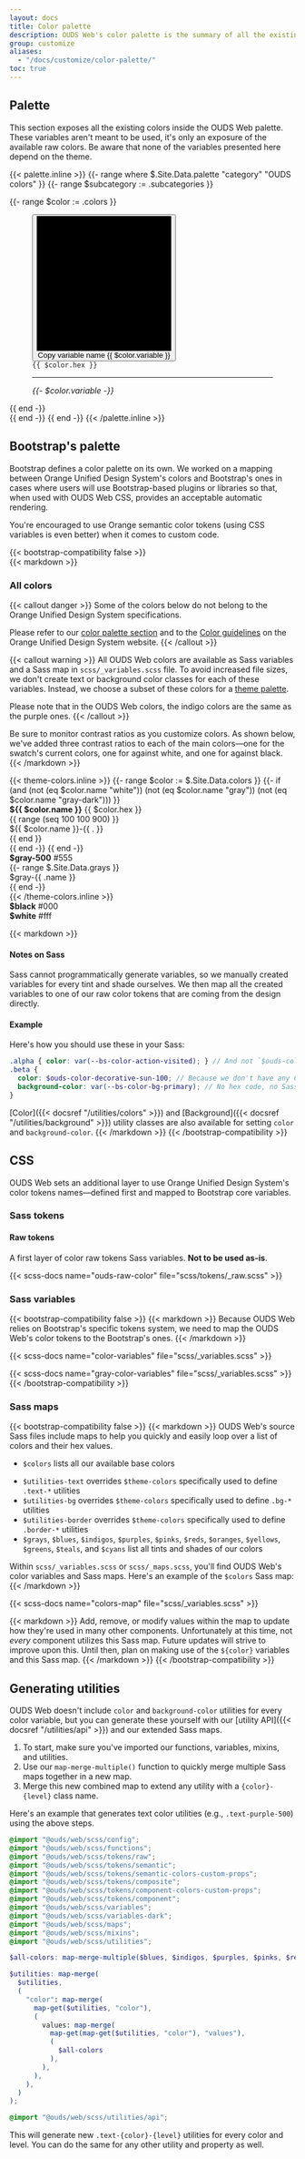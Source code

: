 ```yaml
---
layout: docs
title: Color palette
description: OUDS Web's color palette is the summary of all the existing and useable colors.
group: customize
aliases:
  - "/docs/customize/color-palette/"
toc: true
---
```


## Palette

This section exposes all the existing colors inside the OUDS Web palette. These variables aren't meant to be used, it's only an exposure of the available raw colors. Be aware that none of the variables presented here depend on the theme.

<!-- Please make sure that none of the [color theme variables]({{< docsref "/customize/color-theme" >}}) fit your needs before picking one here. -->

{{< palette.inline >}}
{{- range where $.Site.Data.palette "category" "OUDS colors" }}
  {{- range $subcategory := .subcategories }}
  <div class="row row-cols-1 row-cols-sm-2 row-cols-md-4 row-cols-lg-3 row-cols-xl-5 gy-tall pb-tall">
    {{- range $color := .colors }}
      <figure class="mb-none" aria-label="{{ $color.name }}">
        <button class="border-none p-none color-copy ratio ratio-1x1" data-clipboard-text="{{ $color.variable }}" data-bs-toggle="tooltip" data-bs-title="Copy to clipboard">
          <svg viewBox="0 0 100 100" aria-hidden="true" preserveAspectRatio="xMidYMid meet" {{ if or (or (or (eq $color.hex "#141414") (eq $color.hex "#fff")) (eq $color.hex "#000")) (strings.Contains $color.hex "rgba") }} style="border: 1px solid var(--bs-color-border-emphasized)" {{ end }}>
          {{ if strings.Contains $color.hex "rgba" }}
            <rect fill="#fff" width="50" height="100"/>
            <rect fill="#141414" x="50" width="50" height="100"/>
          {{ end -}}
            <rect fill="{{ $color.hex }}" width="100" height="100"/>
          {{ if strings.Contains $color.hex "rgba" }}
            <svg class="decorative-xs-icon text-always-black" x="15" y="15" width="20" height="20" aria-hidden="true">
              <use xlink:href="#ui-light-mode"/>
            </svg>
            <svg class="decorative-xs-icon text-always-white" x="65" y="15" width="20" height="20" aria-hidden="true">
              <use xlink:href="#ui-dark-mode"/>
            </svg>
          {{ end -}}
          </svg>
          <span class="visually-hidden">Copy variable name {{ $color.variable }}</span>
        </button>
        <figcaption class="py-2xs">
          <code class="user-select-all">{{ $color.hex }}</code>
          <hr class="my-2xs" style="border-color:{{ $color.hex }} !important">
          <var class="user-select-all">{{- $color.variable -}}</var>
        </figcaption>
      </figure>
    {{ end -}}
  </div>
  {{ end -}}
{{ end -}}
{{< /palette.inline >}}

## Bootstrap's palette

Bootstrap defines a color palette on its own. We worked on a mapping between Orange Unified Design System's colors and Bootstrap's ones in cases where users will use Bootstrap-based plugins or libraries so that, when used with OUDS Web CSS, provides an acceptable automatic rendering.

You're encouraged to use Orange semantic color tokens (using CSS variables is even better) when it comes to custom code<!--, you can find most of them in our [color theme section]({{< docsref "/customize/color-theme" >}})-->.

{{< bootstrap-compatibility false >}}
<br>
{{< markdown >}}
### All colors

{{< callout danger >}}
Some of the colors below do not belong to the Orange Unified Design System specifications.

Please refer to our [color palette section](#palette) and to the [Color guidelines](https://unified-design-system.orange.com/472794e18/p/217ac6-color) on the Orange Unified Design System website.
{{< /callout >}}

{{< callout warning >}}
All OUDS Web colors are available as Sass variables and a Sass map in `scss/_variables.scss` file. To avoid increased file sizes, we don't create text or background color classes for each of these variables. Instead, we choose a subset of these colors for a [theme palette](#palette).

Please note that in the OUDS Web colors, the indigo colors are the same as the purple ones.
{{< /callout >}}

Be sure to monitor contrast ratios as you customize colors. As shown below, we've added three contrast ratios to each of the main colors—one for the swatch's current colors, one for against white, and one for against black.
{{< /markdown >}}

<div class="row font-monospace">
  {{< theme-colors.inline >}}
  {{- range $color := $.Site.Data.colors }}
    {{- if (and (not (eq $color.name "white")) (not (eq $color.name "gray")) (not (eq $color.name "gray-dark"))) }}
    <div class="col-md-4 mb-tall">
      <div class="p-tall mb-short position-relative swatch-{{ $color.name }}">
        <strong class="d-block">${{ $color.name }}</strong>
        {{ $color.hex }}
      </div>
      {{ range (seq 100 100 900) }}
      <div class="p-tall bd-{{ $color.name }}-{{ . }}">${{ $color.name }}-{{ . }}</div>
      {{ end }}
    </div>
    {{ end -}}
  {{ end -}}

  <div class="col-md-4 mb-tall">
    <div class="p-tall mb-short position-relative swatch-gray-500">
      <strong class="d-block">$gray-500</strong>
      #555
    </div>
  {{- range $.Site.Data.grays }}
    <div class="p-tall bd-gray-{{ .name }}">$gray-{{ .name }}</div>
  {{ end -}}
  </div>
  {{< /theme-colors.inline >}}

  <div class="col-md-4 mb-tall">
    <div class="p-tall mb-short bd-black text-always-on-black">
      <strong class="d-block">$black</strong>
      #000
    </div>
    <div class="p-tall mb-short bd-white border">
      <strong class="d-block">$white</strong>
      #fff
    </div>
  </div>
</div>

{{< markdown >}}
#### Notes on Sass

Sass cannot programmatically generate variables, so we manually created variables for every tint and shade ourselves. We then map all the created variables to one of our raw color tokens that are coming from the design directly.

#### Example

Here's how you should use these in your Sass:

```scss
.alpha { color: var(--bs-color-action-visited); } // And not `$ouds-color-decorative-amethyst-600` or `$ouds-color-action-visited-light` directly
.beta {
  color: $ouds-color-decorative-sun-100; // Because we don't have any CSS variable but prefer avoid the raw variables
  background-color: var(--bs-color-bg-primary); // No hex code, no Sass variable
}
```

[Color]({{< docsref "/utilities/colors" >}}) and [Background]({{< docsref "/utilities/background" >}}) utility classes are also available for setting `color` and `background-color`.
{{< /markdown >}}
{{< /bootstrap-compatibility >}}

## CSS

OUDS Web sets an additional layer to use Orange Unified Design System's color tokens names—defined first and mapped to Bootstrap core variables.

### Sass tokens

#### Raw tokens

A first layer of color raw tokens Sass variables. **Not to be used as-is**.

{{< scss-docs name="ouds-raw-color" file="scss/tokens/_raw.scss" >}}

### Sass variables

{{< bootstrap-compatibility false >}}
{{< markdown >}}
Because OUDS Web relies on Bootstrap's specific tokens system, we need to map the OUDS Web's color tokens to the Bootstrap's ones.
{{< /markdown >}}

{{< scss-docs name="color-variables" file="scss/_variables.scss" >}}

{{< scss-docs name="gray-color-variables" file="scss/_variables.scss" >}}
{{< /bootstrap-compatibility >}}

### Sass maps

<!-- TODO: reintroduce this part for OUDS in color-theme page. -->

{{< bootstrap-compatibility false >}}
{{< markdown >}}
OUDS Web's source Sass files include maps to help you quickly and easily loop over a list of colors and their hex values.

- `$colors` lists all our available base colors
<!-- - `$theme-colors` lists all [semantically named light theme colors]({{< docsref "/customize/color-theme" >}}) -->
<!-- - `$theme-colors-dark` lists all [semantically named dark theme colors]({{< docsref "/customize/color-theme" >}}) -->
- `$utilities-text` overrides `$theme-colors` specifically used to define `.text-*` utilities
- `$utilities-bg` overrides `$theme-colors` specifically used to define `.bg-*` utilities
- `$utilities-border` overrides `$theme-colors` specifically used to define `.border-*` utilities
- `$grays`, `$blues`, `$indigos`, `$purples`, `$pinks`, `$reds`, `$oranges`, `$yellows`, `$greens`, `$teals`, and `$cyans` list all tints and shades of our colors

Within `scss/_variables.scss` or `scss/_maps.scss`, you'll find OUDS Web's color variables and Sass maps. Here's an example of the `$colors` Sass map:
{{< /markdown >}}

{{< scss-docs name="colors-map" file="scss/_variables.scss" >}}

{{< markdown >}}
Add, remove, or modify values within the map to update how they're used in many other components. Unfortunately at this time, not _every_ component utilizes this Sass map. Future updates will strive to improve upon this. Until then, plan on making use of the `${color}` variables and this Sass map.
{{< /markdown >}}
{{< /bootstrap-compatibility >}}

## Generating utilities

<!-- TODO: Add a link to the extended Sass maps in color-theme + dop we keep this part ? It seems to be more related to the API part. -->

OUDS Web doesn't include `color` and `background-color` utilities for every color variable, but you can generate these yourself with our [utility API]({{< docsref "/utilities/api" >}}) and our extended Sass maps.

1. To start, make sure you've imported our functions, variables, mixins, and utilities.
2. Use our `map-merge-multiple()` function to quickly merge multiple Sass maps together in a new map.
3. Merge this new combined map to extend any utility with a `{color}-{level}` class name.

Here's an example that generates text color utilities (e.g., `.text-purple-500`) using the above steps.

```scss
@import "@ouds/web/scss/config";
@import "@ouds/web/scss/functions";
@import "@ouds/web/scss/tokens/raw";
@import "@ouds/web/scss/tokens/semantic";
@import "@ouds/web/scss/tokens/semantic-colors-custom-props";
@import "@ouds/web/scss/tokens/composite";
@import "@ouds/web/scss/tokens/component-colors-custom-props";
@import "@ouds/web/scss/tokens/component";
@import "@ouds/web/scss/variables";
@import "@ouds/web/scss/variables-dark";
@import "@ouds/web/scss/maps";
@import "@ouds/web/scss/mixins";
@import "@ouds/web/scss/utilities";

$all-colors: map-merge-multiple($blues, $indigos, $purples, $pinks, $reds, $oranges, $yellows, $greens, $teals, $cyans);

$utilities: map-merge(
  $utilities,
  (
    "color": map-merge(
      map-get($utilities, "color"),
      (
        values: map-merge(
          map-get(map-get($utilities, "color"), "values"),
          (
            $all-colors
          ),
        ),
      ),
    ),
  )
);

@import "@ouds/web/scss/utilities/api";
```

This will generate new `.text-{color}-{level}` utilities for every color and level. You can do the same for any other utility and property as well.
